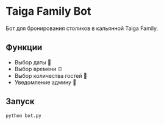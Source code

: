 # Taiga Family Bot

Бот для бронирования столиков в кальянной Taiga Family.

## Функции
- Выбор даты 📅
- Выбор времени ⏰
- Выбор количества гостей 👥
- Уведомление админу 📩

## Запуск
```
python bot.py
```

